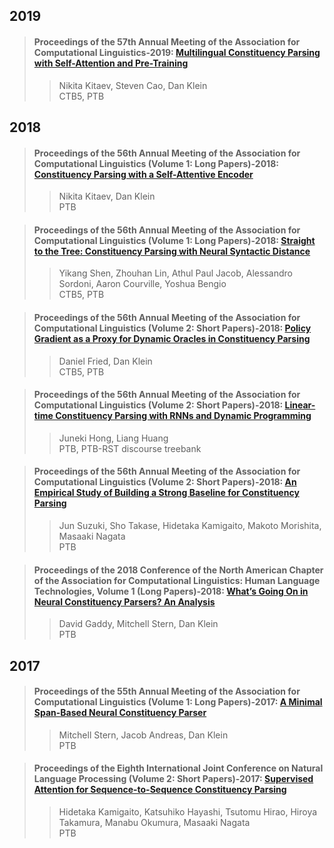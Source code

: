 
## 2019  

>#### Proceedings of the 57th Annual Meeting of the Association for Computational Linguistics-2019: [Multilingual Constituency Parsing with Self-Attention and Pre-Training](./paper/P19-1340.pdf)  
>> Nikita Kitaev, Steven Cao, Dan Klein  
>> CTB5, PTB  

## 2018  

>#### Proceedings of the 56th Annual Meeting of the Association for Computational Linguistics (Volume 1: Long Papers)-2018: [Constituency Parsing with a Self-Attentive Encoder](./paper/P18-1249.pdf)  
>> Nikita Kitaev, Dan Klein  
>> PTB  

>#### Proceedings of the 56th Annual Meeting of the Association for Computational Linguistics (Volume 1: Long Papers)-2018: [Straight to the Tree: Constituency Parsing with Neural Syntactic Distance](./paper/P18-1108.pdf)  
>> Yikang Shen, Zhouhan Lin, Athul Paul Jacob, Alessandro Sordoni, Aaron Courville, Yoshua Bengio  
>> CTB5, PTB  

>#### Proceedings of the 56th Annual Meeting of the Association for Computational Linguistics (Volume 2: Short Papers)-2018: [Policy Gradient as a Proxy for Dynamic Oracles in Constituency Parsing](./paper/P18-2075.pdf)  
>> Daniel Fried, Dan Klein  
>> CTB5, PTB  

>#### Proceedings of the 56th Annual Meeting of the Association for Computational Linguistics (Volume 2: Short Papers)-2018: [Linear-time Constituency Parsing with RNNs and Dynamic Programming](./paper/P18-2076.pdf)  
>> Juneki Hong, Liang Huang  
>> PTB, PTB-RST discourse treebank  

>#### Proceedings of the 56th Annual Meeting of the Association for Computational Linguistics (Volume 2: Short Papers)-2018: [An Empirical Study of Building a Strong Baseline for Constituency Parsing](./paper/P18-2097.pdf)  
>> Jun Suzuki, Sho Takase, Hidetaka Kamigaito, Makoto Morishita, Masaaki Nagata  
>> PTB  

>#### Proceedings of the 2018 Conference of the North American Chapter of the Association for Computational Linguistics: Human Language Technologies, Volume 1 (Long Papers)-2018: [What’s Going On in Neural Constituency Parsers? An Analysis](./paper/N18-1091.pdf)  
>> David Gaddy, Mitchell Stern, Dan Klein  
>> PTB  

## 2017  

>#### Proceedings of the 55th Annual Meeting of the Association for Computational Linguistics (Volume 1: Long Papers)-2017: [A Minimal Span-Based Neural Constituency Parser](./paper/P17-1076.pdf)  
>> Mitchell Stern, Jacob Andreas, Dan Klein  
>> PTB  

>#### Proceedings of the Eighth International Joint Conference on Natural Language Processing (Volume 2: Short Papers)-2017: [Supervised Attention for Sequence-to-Sequence Constituency Parsing](./paper/I17-2002.pdf)  
>> Hidetaka Kamigaito, Katsuhiko Hayashi, Tsutomu Hirao, Hiroya Takamura, Manabu Okumura, Masaaki Nagata  
>> PTB  



